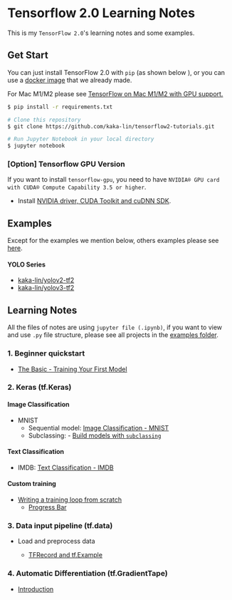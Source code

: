 # Tensorflow 2.0 Learning Notes

This is my `TensorFlow 2.0`'s learning notes and some examples.

## Get Start

You can just install TensorFlow 2.0 with `pip` (as shown below ), or you can use a [docker image](./document/docker_image.md) that we already made.

For Mac M1/M2 please see [TensorFlow on Mac M1/M2 with GPU support.](./document/macos_m1_m2.md)

```bash
$ pip install -r requirements.txt

# Clone this repository
$ git clone https://github.com/kaka-lin/tensorflow2-tutorials.git

# Run Jupyter Notebook in your local directory
$ jupyter notebook
```
### [Option] Tensorflow GPU Version

If you want to install `tensorflow-gpu`, you need to have `NVIDIA® GPU card with CUDA® Compute Capability 3.5 or higher`.

- Install [NVIDIA driver, CUDA Toolkit and cuDNN SDK](../Nvidia/nvidia-driver.md).

## Examples

Except for the examples we mention below, others examples please see [here](https://github.com/kaka-lin/ML-Notes/tree/master/TensorFlow/examples).

#### YOLO Series

- [kaka-lin/yolov2-tf2](https://github.com/kaka-lin/yolov2-tf2)
- [kaka-lin/yolov3-tf2](https://github.com/kaka-lin/yolov3-tf2)

## Learning Notes

All the files of notes are using `jupyter file (.ipynb)`, if you want to view and use `.py` file structure, please see all projects in the [examples folder](https://github.com/kaka-lin/ML-Notes/tree/master/TensorFlow/examples).

### 1. Beginner quickstart

- [The Basic - Training Your First Model](https://github.com/kaka-lin/ML-Notes/blob/master/TensorFlow/keras/00_the_basics_training_first_model.ipynb)

### 2. Keras (tf.Keras)

#### Image Classification

- MNIST
  - Sequential model: [Image Classification - MNIST](https://github.com/kaka-lin/ML-Notes/blob/master/TensorFlow/keras/01_classification_mnist.ipynb)
  - Subclassing: - [Build models with `subclassing`](https://github.com/kaka-lin/ML-Notes/blob/master/TensorFlow/keras/01_classification_mnist_model_subclassing.ipynb)

#### Text Classification

- IMDB: [Text Classification - IMDB](https://github.com/kaka-lin/ML-Notes/blob/master/TensorFlow/keras/02_classification_imdb.ipynb)

#### Custom training

- [Writing a training loop from scratch](https://github.com/kaka-lin/ML-Notes/tree/master/TensorFlow/keras/custom_training_loop)
  - [Progress Bar](https://github.com/kaka-lin/ML-Notes/tree/master/TensorFlow/keras/custom_training_loop/progress_bar)

### 3. Data input pipeline (tf.data)

- Load and preprocess data

    - [TFRecord and tf.Example](https://github.com/kaka-lin/ML-Notes/tree/master/TensorFlow/data/load_and_preprocess_data/tfrecords)

### 4. Automatic Differentiation (tf.GradientTape)

- [Introduction](https://github.com/kaka-lin/ML-Notes/blob/master/TensorFlow/gradientTape/01_introduction.md)
